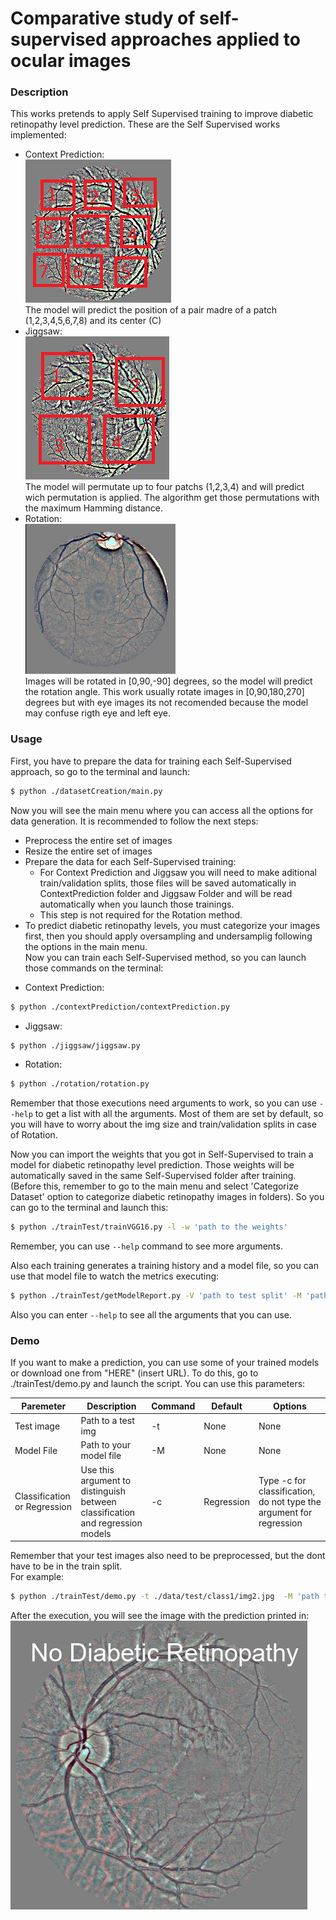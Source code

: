 # Comparative study of self-supervised approaches applied to ocular images

### Description
This works pretends to apply Self Supervised training to improve diabetic retinopathy level prediction.
These are the Self Supervised works implemented:
- Context Prediction:   
![image](./exampleimgs/cpexampleprep.png)  
The model will predict the position of a pair madre of a patch (1,2,3,4,5,6,7,8) and its center (C)
- Jiggsaw:  
![image](./exampleimgs/puzzleexampleprep.png)  
The model will permutate up to four patchs (1,2,3,4) and will predict wich permutation is applied. The algorithm get those permutations with the maximum Hamming distance.
- Rotation:  
![image](./exampleimgs/rotationexampleprer.jpeg)  
Images will be rotated in [0,90,-90] degrees, so the model will predict the rotation angle. This work usually rotate images in [0,90,180,270] degrees but with eye images its not recomended because the model may confuse rigth eye and left eye.
### Usage
First, you have to prepare the data for training each Self-Supervised approach, so go to the terminal and launch:

```sh
$ python ./datasetCreation/main.py
```
Now you will see the main menu where you can access all the options for data generation.
It is recommended to follow the next steps:
 - Preprocess the entire set of images
 - Resize the entire set of images
 - Prepare the data for each Self-Supervised training:
     - For Context Prediction and Jiggsaw you will need to make aditional train/validation splits, those files will be saved automatically in ContextPrediction folder and Jiggsaw Folder and will be read automatically when you launch those trainings.
     - This step is not required for the Rotation method.
 - To predict diabetic retinopathy levels, you must categorize your images first, then you should apply oversampling and undersamplig following the options in the main menu.  
Now you can train each Self-Supervised method, so you can launch those commands on the terminal:

 * Context Prediction:
```sh
$ python ./contextPrediction/contextPrediction.py 
```
 * Jiggsaw:
```sh
$ python ./jiggsaw/jiggsaw.py
```
 * Rotation:
```sh
$ python ./rotation/rotation.py
```
Remember that those executions need arguments to work, so you can use ``` --help ``` to get a list with all the arguments. Most of them are set by default, so you will have to worry about the img size and train/validation splits in case of Rotation.

Now you can import the weights that you got in Self-Supervised to train a model for diabetic retinopathy level prediction. Those weights will be automatically saved in the same Self-Supervised folder after training. (Before this, remember to go to the main menu and select 'Categorize Dataset' option to categorize diabetic retinopathy images in folders).
So you can go to the terminal and launch this:

```sh
$ python ./trainTest/trainVGG16.py -l -w 'path to the weights'
```
Remember, you can use ``` --help ``` command to see more arguments.

Also each training generates a training history and a model file, so you can use that model file to watch the metrics executing:
```sh
$ python ./trainTest/getModelReport.py -V 'path to test split' -M 'path to model file'
```
Also you can enter ``` --help ``` to see all the arguments that you can use.

### Demo  
If you want to make a prediction, you can use some of your trained models or download one from "HERE" (insert URL). To do this, go to ./trainTest/demo.py and launch the script. You can use this parameters:

| Paremeter                    | Description                                                                    | Command | Default    | Options                                                             |
|------------------------------|--------------------------------------------------------------------------------|---------|------------|---------------------------------------------------------------------|
| Test image                  | Path to a test img                                                       | -t      | None       | None                                                                |
| Model File                   | Path to your model file                                                        | -M      | None       | None                                                                |
| Classification or Regression | Use this argument to distinguish  between classification and regression models | -c      | Regression | Type -c for classification, do not type the argument for regression |

Remember that your test images also need to be preprocessed, but the dont have to be in the train split.  
For example:  
```sh
$ python ./trainTest/demo.py -t ./data/test/class1/img2.jpg  -M 'path to model file' -c
```
After the execution, you will see the image with the prediction printed in:  
![image](./exampleimgs/testexample.JPG)  
